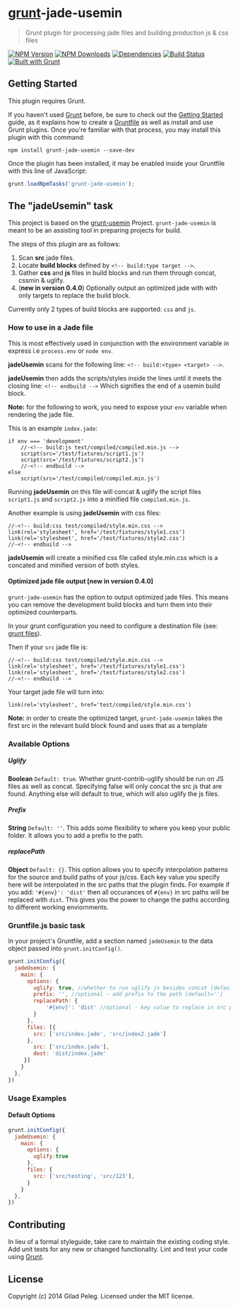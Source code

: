 # [grunt](http://gruntjs.com/)-jade-usemin
> Grunt plugin for processing jade files and building production js & css files

[![NPM Version](http://img.shields.io/npm/v/grunt-jade-usemin.svg?style=flat)](https://npmjs.org/package/grunt-jade-usemin)
[![NPM Downloads](http://img.shields.io/npm/dm/grunt-jade-usemin.svg?style=flat)](https://npmjs.org/package/grunt-jade-usemin)
[![Dependencies](http://img.shields.io/gemnasium/pgilad/grunt-jade-usemin.svg?style=flat)](https://gemnasium.com/pgilad/grunt-jade-usemin)
[![Build Status](http://img.shields.io/travis/pgilad/grunt-jade-usemin/master.svg?style=flat)](https://travis-ci.org/pgilad/grunt-jade-usemin)
[![Built with Grunt](http://img.shields.io/badge/BUILT_WITH-GRUNT-orange.svg?style=flat)](http://gruntjs.com/)

## Getting Started
This plugin requires Grunt.

If you haven't used [Grunt](http://gruntjs.com/) before, be sure to check out the [Getting Started](http://gruntjs.com/getting-started) guide, as it explains how to create a [Gruntfile](http://gruntjs.com/sample-gruntfile) as well as install and use Grunt plugins. Once you're familiar with that process, you may install this plugin with this command:

```shell
npm install grunt-jade-usemin --save-dev
```

Once the plugin has been installed, it may be enabled inside your Gruntfile with this line of JavaScript:

```js
grunt.loadNpmTasks('grunt-jade-usemin');
```

## The "jadeUsemin" task

This project is based on the [grunt-usemin](https://github.com/yeoman/grunt-usemin) Project.
`grunt-jade-usemin` is meant to be an assisting tool in preparing projects for build.

The steps of this plugin are as follows:

1. Scan **src** jade files.
2. Locate **build blocks** defined by `<!-- build:type target -->`.
3. Gather **css** and **js** files in build blocks and run them through concat, cssmin & uglify.
4. (**new in version 0.4.0**) Optionally output an optimized jade with with only targets to replace the build block.

Currently only 2 types of build blocks are supported: `css` and `js`.

### How to use in a Jade file

This is most effectively used in conjunction with the environment variable in express
i.e `process.env` or `node env`.

**jadeUsemin** scans for the following line: `<!-- build:<type> <target> -->`.

**jadeUsemin** then adds the scripts/styles inside the lines until it meets the closing line:
`<!-- endbuild -->` Which signifies the end of a usemin build block.

**Note:** for the following to work, you need to expose your `env` variable when rendering the jade file.

This is an example `index.jade`:

```jade
if env === 'development'
    //-<!-- build:js test/compiled/compiled.min.js -->
    script(src='/test/fixtures/script1.js')
    script(src='/test/fixtures/script2.js')
    //-<!-- endbuild -->
else
    script(src='/test/compiled/compiled.min.js')
```

Running **jadeUsemin** on this file will concat & uglify the script files `script1.js` and `script2.js`
into a minified file `compiled.min.js`.

Another example is using **jadeUsemin** with css files:
```jade
//-<!-- build:css test/compiled/style.min.css -->
link(rel='stylesheet', href='/test/fixtures/style1.css')
link(rel='stylesheet', href='/test/fixtures/style2.css')
//-<!-- endbuild -->
```

**jadeUsemin** will create a minified css file called style.min.css which is a concated and minified version of both styles.

#### Optimized jade file output [**new in version 0.4.0**]

`grunt-jade-usemin` has the option to output optimized jade files. This means you can remove the development build blocks
and turn them into their optimized counterparts.

In your grunt configuration you need to configure a destination file (see: [grunt files](http://gruntjs.com/configuring-tasks#files)).

Then if your `src` jade file is:

```jade
//-<!-- build:css test/compiled/style.min.css -->
link(rel='stylesheet', href='/test/fixtures/style1.css')
link(rel='stylesheet', href='/test/fixtures/style2.css')
//-<!-- endbuild -->
```

Your target jade file will turn into:

```jade
link(rel='stylesheet', href='test/compiled/style.min.css')
```

**Note:** in order to create the optimized target, `grunt-jade-usemin` takes the first src in the relevant build block found and uses that as a template

### Available Options

##### Uglify
**Boolean** `Default: true`. Whether grunt-contrib-uglify should be run on JS files as well as concat.
Specifying false will only concat the src js that are found.
Anything else will default to true, which will also uglify the js files.

##### Prefix
**String** `Default: ''`. This adds some flexibility to where you keep your public folder. It
allows you to add a prefix to the path.

##### replacePath
 **Object** `Default: {}`. This option allows you to specify interpolation patterns for the source and build paths of your js/css.
Each key value you specify here will be interpolated in the src paths that the plugin finds.
For example if you add: `'#{env}': 'dist'` then all occurances of `#{env}` in src paths will be replaced with `dist`.
This gives you the power to change the paths according to different working enviornments.

### Gruntfile.js basic task
In your project's Gruntfile, add a section named `jadeUsemin` to the data object passed into `grunt.initConfig()`.

```js
grunt.initConfig({
  jadeUsemin: {
    main: {
      options: {
        uglify: true, //whether to run uglify js besides concat [default=true]
        prefix: '', //optional - add prefix to the path [default='']
        replacePath: {
            '#{env}': 'dist' //optional - key value to replace in src path
        }
      },
      files: [{
        src: ['src/index.jade', 'src/index2.jade']
      },
        src: ['src/index.jade'],
        dest: 'dist/index.jade'
     }]
    }
  },
})
```

### Usage Examples

#### Default Options

```js
grunt.initConfig({
  jadeUsemin: {
    main: {
      options: {
        uglify:true
      },
      files: {
        src: ['src/testing', 'src/123'],
      }
    }
  },
})
```

## Contributing
In lieu of a formal styleguide, take care to maintain the existing coding style. Add unit tests for any new or changed functionality. Lint and test your code using [Grunt](http://gruntjs.com/).

## License
Copyright (c) 2014 Gilad Peleg. Licensed under the MIT license.

